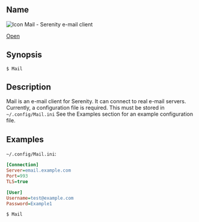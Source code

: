 ## Name

![Icon](file:///res/icons/16x16/app-mail.png)  Mail - Serenity e-mail client

[Open](file:///bin/Mail)

## Synopsis

```**sh
$ Mail
```

## Description

Mail is an e-mail client for Serenity. It can connect to real e-mail servers.
Currently, a configuration file is required. This must be stored in `~/.config/Mail.ini`
See the Examples section for an example configuration file.

## Examples

`~/.config/Mail.ini`:
```ini
[Connection]
Server=email.example.com
Port=993
TLS=true

[User]
Username=test@example.com
Password=Example1
```

```sh
$ Mail
```
